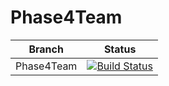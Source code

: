# Phase4Team

| Branch        | Status       |
| ------------- |:-------------:|
| Phase4Team | [![Build Status](http://192.168.62.136:8080/buildStatus/icon?job=firstProject)](http://192.168.62.136:8080/job/firstProject/) |


